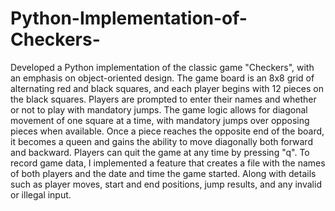 # Python-Implementation-of-Checkers-
Developed a Python implementation of the classic game "Checkers", with an emphasis on object-oriented design. 
The game board is an 8x8 grid of alternating red and black squares, and each player begins with 12 pieces on the black squares. 
Players are prompted to enter their names and whether or not to play with mandatory jumps. 
The game logic allows for diagonal movement of one square at a time, with mandatory jumps over opposing pieces when available. 
Once a piece reaches the opposite end of the board, it becomes a queen and gains the ability to move diagonally both forward and backward. 
Players can quit the game at any time by pressing "q". 
To record game data, I implemented a feature that creates a file with the names of both players and the date and time the game started.
Along with details such as player moves, start and end positions, jump results, and any invalid or illegal input.
